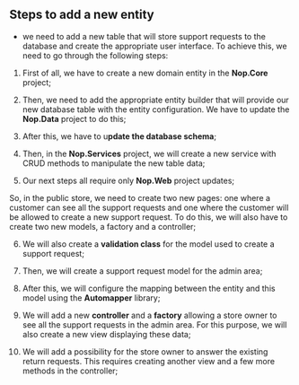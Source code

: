 ## Steps to add a new entity

- we need to add a new table that will store support requests to the database and create the appropriate user interface. To achieve this, we need to go through the following steps:

1. First of all, we have to create a new domain entity in the **Nop.Core** project;

2. Then, we need to add the appropriate entity builder that will provide our new database table with the entity configuration. We have to update the **Nop.Data** project to do this;

3. After this, we have to u**pdate the database schema**;

4. Then, in the **Nop.Services** project, we will create a new service with CRUD methods to manipulate the new table data;

5. Our next steps all require only **Nop.Web** project updates;

So, in the public store, we need to create two new pages: one where a customer can see all the support requests and one where the customer will be allowed to create a new support request. To do this, we will also have to create two new models, a factory and a controller;

6. We will also create a **validation class** for the model used to create a support request;

7. Then, we will create a support request model for the admin area;

8. After this, we will configure the mapping between the entity and this model using the **Automapper** library;

9. We will add a new **controller** and a **factory** allowing a store owner to see all the support requests in the admin area. For this purpose, we will also create a new view displaying these data;

10. We will add a possibility for the store owner to answer the existing return requests. This requires creating another view and a few more methods in the controller;
